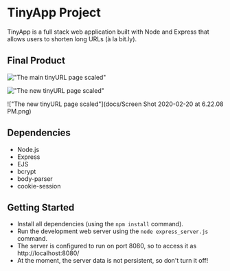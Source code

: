 # TinyApp Project

TinyApp is a full stack web application built with Node and Express that allows users to shorten long URLs (à la bit.ly).

## Final Product

!["The main tinyURL page scaled"](https://github.com/pratikbassi/tinyapp/blob/master/docs/Screen%20Shot%202020-02-20%20at%206.25.08%20PM.png)

!["The new tinyURL page scaled"](https://github.com/pratikbassi/tinyapp/blob/master/docs/Screen%20Shot%202020-02-20%20at%206.24.43%20PM.png)

!["The new tinyURL page scaled"](docs/Screen Shot 2020-02-20 at 6.22.08 PM.png)

## Dependencies

- Node.js
- Express
- EJS
- bcrypt
- body-parser
- cookie-session

## Getting Started

- Install all dependencies (using the `npm install` command).
- Run the development web server using the `node express_server.js` command.
- The server is configured to run on port 8080, so to access it as http://localhost:8080/
- At the moment, the server data is not persistent, so don't turn it off!